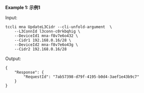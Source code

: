 **Example 1: 示例1**



Input: 

```
tccli mna UpdateL3Cidr --cli-unfold-argument  \
    --L3ConnId l3conn-c0rkbqhig \
    --DeviceId1 mna-f8v7e6o432 \
    --Cidr1 192.168.0.16/28 \
    --DeviceId2 mna-f8v7e6o43g \
    --Cidr2 192.168.0.16/28
```

Output: 
```
{
    "Response": {
        "RequestId": "7ab57398-d79f-4195-b0d4-3aef1e43b9c7"
    }
}
```


